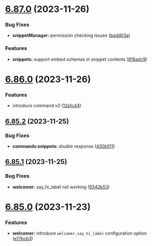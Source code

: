 # [6.87.0](https://github.com/onesoft-sudo/sudobot/compare/v6.86.0...v6.87.0) (2023-11-26)


### Bug Fixes

* **snippetManager:** permission checking issues ([badd03a](https://github.com/onesoft-sudo/sudobot/commit/badd03af1270af22b90ca561d889c42d5181f716))


### Features

* **snippets:** support embed schemas in snippet contents ([818adc9](https://github.com/onesoft-sudo/sudobot/commit/818adc9394754d6ce666e7d2132472e723e355a7))



# [6.86.0](https://github.com/onesoft-sudo/sudobot/compare/v6.85.2...v6.86.0) (2023-11-26)


### Features

* introduce command v2 ([12a1c44](https://github.com/onesoft-sudo/sudobot/commit/12a1c44067a18c48f9b9e793d23ce5012da5105b))



## [6.85.2](https://github.com/onesoft-sudo/sudobot/compare/v6.85.1...v6.85.2) (2023-11-25)


### Bug Fixes

* **commands:snippets:** double response ([430b511](https://github.com/onesoft-sudo/sudobot/commit/430b511b90dc5dabe7f4d22f738495f30b09d00a))



## [6.85.1](https://github.com/onesoft-sudo/sudobot/compare/v6.85.0...v6.85.1) (2023-11-25)


### Bug Fixes

* **welcomer:** say_hi_label not working ([9342b53](https://github.com/onesoft-sudo/sudobot/commit/9342b535cdd087dafc970577921226ae843b73ee))



# [6.85.0](https://github.com/onesoft-sudo/sudobot/compare/v6.84.1...v6.85.0) (2023-11-23)


### Features

* **welcomer:** introduce `welcomer.say_hi_label` configuration option ([e17bcb3](https://github.com/onesoft-sudo/sudobot/commit/e17bcb3736972da84fab97f6d259a4ee23374177))



